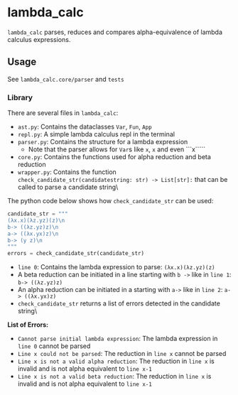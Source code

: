 
# lambda_calc

`lambda_calc` parses, reduces and compares alpha-equivalence of lambda calculus expressions.

## Usage

See `lambda_calc.core/parser` and `tests`

### Library

There are several files in `lambda_calc`:
+ `ast.py`: Contains the dataclasses `Var`, `Fun`, `App`
+ `repl.py`: A simple lambda calculus repl in the terminal
+ `parser.py`: Contains the structure for a lambda expression
    - Note that the parser allows for `Var`s like `x`, ```x``` and even ```x`````
+ `core.py`: Contains the functions used for alpha reduction and beta reduction
+ `wrapper.py`: Contains the function `check_candidate_str(candidatestring: str) -> List[str]:` that can be called to parse a candidate string\

The python code below shows how `check_candidate_str` can be used:
~~~python
candidate_str = """
(λx.x)(λz.yz)(z)\n
b-> ((λz.yz)z)\n
a-> ((λx.yx)z)\n
b-> (y z)\n
"""
errors = check_candidate_str(candidate_str)
~~~

* `line 0`: Contains the lambda expression to parse: `(λx.x)(λz.yz)(z)`
* A beta reduction can be initiated in a line starting with `b ->` like in `line 1`: `b-> ((λz.yz)z)`
* An alpha reduction can be initiated in a starting with `a->` like in `line 2`: `a-> ((λx.yx)z)`
* `check_candidate_str` returns a list of errors detected in the candidate string\

**List of Errors:**
+ `Cannot parse initial lambda expression`: The lambda expression in `line 0` cannot be parsed
+  `Line x could not be parsed`: The reduction in `line x` cannot be parsed
+ `Line x is not a valid alpha reduction`: The reduction in `line x` is invalid and is not alpha equivalent to `line x-1`
+ `Line x is not a valid beta reduction`: The reduction in `line x` is invalid and is not alpha equivalent to `line x-1`



